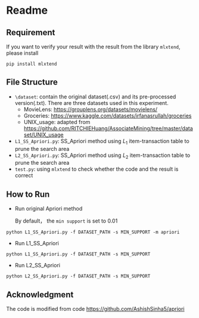 # Readme

## Requirement

If you want to verify your result with the result from the library `mlxtend`, please install 

```shell
pip install mlxtend
```



## File Structure 

- `\dataset`: contain the original dataset(.csv) and its pre-processed version(.txt). There are three datasets used in this experiment.
  - MovieLens: https://grouplens.org/datasets/movielens/
  - Groceries: https://www.kaggle.com/datasets/irfanasrullah/groceries
  - UNIX_usage: adapted from https://github.com/RITCHIEHuang/AssociateMining/tree/master/dataset/UNIX_usage
- `L1_SS_Apriori.py`: SS_Apriori method using $L_1$ item-transaction table to prune the search area
- `L2_SS_Apriori.py`: SS_Apriori method using $L_2$ item-transaction table to prune the search area
- `test.py`: using `mlxtend` to check whether the code and the result is correct



## How to Run

- Run original Apriori method

  By default， the `min support` is set to 0.01

```
python L1_SS_Apriori.py -f DATASET_PATH -s MIN_SUPPORT -m apriori
```

- Run L1_SS_Apriori

```
python L1_SS_Apriori.py -f DATASET_PATH -s MIN_SUPPORT 
```

- Run  L2_SS_Apriori

```
python L2_SS_Apriori.py -f DATASET_PATH -s MIN_SUPPORT 
```



## Acknowledgment

The code is modified from code https://github.com/AshishSinha5/apriori

